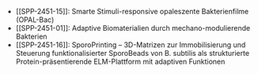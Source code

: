 - [[SPP-2451-15]]: Smarte Stimuli-responsive opaleszente Bakterienfilme (OPAL-Bac)
- [[SPP-2451-01]]: Adaptive Biomaterialien durch mechano-modulierende Bakterien
- [[SPP-2451-16]]: SporoPrinting – 3D-Matrizen zur Immobilisierung und Steuerung funktionalisierter SporoBeads von B. subtilis als strukturierte Protein-präsentierende ELM-Plattform mit adaptiven Funktionen
